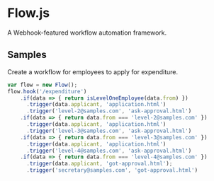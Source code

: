 # Flow.js
A Webhook-featured workflow automation framework.

## Samples
Create a workflow for employees to apply for expenditure.
```js
var flow = new Flow();
flow.hook('/expenditure')
    .if(data => { return isLevelOneEmployee(data.from) })
      .trigger(data.applicant, 'application.html')
      .trigger('level-2@samples.com', 'ask-approval.html')
    .if(data => { return data.from === 'level-2@samples.com' })
      .trigger(data.applicant, 'application.html')
      .trigger('level-3@samples.com', 'ask-approval.html')
    .if(data => { return data.from === 'level-3@samples.com' })
      .trigger(data.applicant, 'application.html')
      .trigger('level-4@samples.com', 'ask-approval.html')
    .if(data => { return data.from === 'level-4@samples.com' })
      .trigger(data.applicant, 'got-approval.html');
      .trigger('secretary@samples.com', 'got-approval.html')
```
